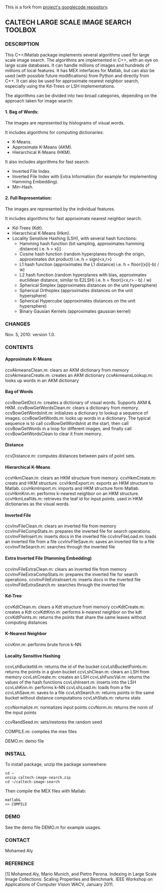 This is a fork from [project's googlecode repository](https://code.google.com/p/caltech-image-search/).
## CALTECH LARGE SCALE IMAGE SEARCH TOOLBOX  

### DESCRIPTION
This C++/Matlab package implements several algorithms used for large scale
image search. The algorithms are implemented in C++, with an eye on large
scale databases. It can handle millions of images and hundreds of millions
of local features. It has MEX interfaces for Matlab, but can also be used
(with possible future modifications) from Python and directly from C++. It
can also be used for approximate nearest neighbor search, especially using
the Kd-Trees or LSH implementations.

The algorithms can be divided into two broad categories, depending on the
approach taken for image search:

#### 1. Bag of Words:
The images are represented by histograms of visual words.

It includes algorithms for computing dictionaries:
* K-Means.
* Approximate K-Means (AKM).
* Hierarchical K-Means (HKM).

It also includes algorithms for fast search:
* Inverted File Index.
* Inverted File Index with Extra Information (for example for implementing Hamming Embedding).
* Min-Hash.

#### 2. Full Representation:
The images are represented by the individual features.

It includes algorithms for fast approximate nearest neighbor search:

* Kd-Trees (Kdt).
* Hierarchical K-Means (Hkm).
* Locality Senstivie Hashing (LSH), with several hash functions:
  * Hamming hash function (bit sampling, approximates hamming distance) i.e. h = x[i]
  * Cosine hash function (random hyperplanes through the origin, approximates dot product) i.e. h = sign(<x,r>)
  * L1 hash function (approximates the L1 distance) i.e. h = floor((x[i]-b) / w)    
  * L2 hash function (random hyperplanes with bias, approximates euclidean distance, similar to E2LSH) i.e. h = floor((<x,r> - b) / w)
  * Spherical Simplex (approximates distances on the unit hypersphere)
  * Spherical Orthoplex (approximates distances on the unit hypersphere)
  * Spherical Hypercube (approximates distances on the unit hypersphere)
  * Binary Gausian Kernels (approximates gaussian kernel)


### CHANGES
Nov. 5, 2010: version 1.0.


### CONTENTS

#### Approximate K-Means
ccvAkmeansClean.m: clears an AKM dictionary from memory
ccvAkmeansCreate.m: creates an AKM dictionary
ccvAkmeansLookup.m: looks up words in an AKM dictionary

#### Bag of Words
ccvBowGetDict.m: creates a dictionary of visual words. Supports AKM & HKM.
ccvBowGetWordsClean.m: clears a dictionary from memory.
ccvBowGetWordsInit.m: initializes a dictionary to lookup a sequence of images.
ccvBowGetWords.m: looks up words in a dictionary. The typical sequence is to call ccvBowGetWordsInit at the start, then call ccvBowGetWords in a loop for different images, and finally call ccvBowGetWordsClean to clear it from memory.

#### Distance 
ccvDistance.m: computes distances between pairs of point sets.

#### Hierarchical K-Means
ccvHkmClean.m: clears an HKM structure from memory.
ccvHkmCreate.m: creats and HKM structure.
ccvHkmExport.m: exports an HKM structure to Matlab.
ccvHkmImport.m: imports and HKM structure form Matlab.
ccvHkmKnn.m: performs k-nearest neighbor on an HKM structure.
ccvHkmLeafIds.m: retrieves the leaf id for input points. used in HKM dictionaries as the visual words.

#### Inverted File
ccvInvFileClean.m: clears an inverted file from memory
ccvInvFileCompStats.m: prepares the inverted file for search operations.
ccvInvFileInsert.m: inserts docs in the inverted file
ccvInvFileLoad.m: loads an inverted file from a file
ccvInvFileSave.m: saves an inverted file to a file
ccvInvFileSearch.m: searches through the inverted file

#### Extra Inverted File (Hamming Embedding)
ccvInvFileExtraClean.m: clears an inverted file from memory
ccvInvFileExtraCompStats.m: prepares the inverted file for search operations.
ccvInvFileExtraInsert.m: inserts docs in the inverted file
ccvInvFileExtraSearch.m: searches through the inverted file

#### Kd-Tree
ccvKdtClean.m: clears a Kdt structure from memory
ccvKdtCreate.m: creates a Kdt
ccvKdtKnn.m: performs k-nearest neighbor on the kdt
ccvKdtPoints.m: returns the points that share the same leaves without computing distances

#### K-Nearest Neighbor
ccvKnn.m: performs brute force k-NN

#### Locality Sensitive Hashing
ccvLshBucketId.m: returns the id of the bucket
ccvLshBucketPoints.m: returns the points in a given bucket
ccvLshClean.m: clears an LSH from memory
ccvLshCreate.m: creates an LSH
ccvLshFuncVal.m: returns the values of the hash functions
ccvLshInsert.m: inserts into the LSH
ccvLshKnn.m: performs k-NN
ccvLshLoad.m: loads from a file
ccvLshSave.m: saves to a file
ccvLshSearch.m: returns points in the same bucket without distance computations
ccvLshStats.m: returns stats

ccvNormalize.m: normalizes input points
ccvNorm.m: returns the norm of the input points

ccvRandSeed.m: sets/restores the random seed

COMPILE.m: compiles the mex files

DEMO.m: demo file

### INSTALL
To install package, unzip the package somewhere:
```
cd ~
unzip caltech-image-search.zip 
cd ~/caltech-image-search
```
Then compile the MEX files with Matlab:
```
matlab&
>> COMPILE
```

### DEMO
See the demo file DEMO.m for example usages.

### CONTACT
Mohamed Aly <malaa at vision d0t caltech d0t edu>

### REFERENCE
[1] Mohamed Aly, Mario Munich, and Pietro Perona.
Indexing in Large Scale Image Collections: Scaling Properties and Benchmark.
IEEE Workshop on Applications of Computer Vision WACV, January 2011.
